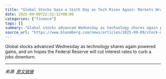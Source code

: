 ```yaml
---
title: "Global Stocks Gain a Sixth Day as Tech Rises Again: Markets Wrap"
date: 2025-09-09T22:31:12+08:00
categories: ["finance"]
tags: []
summary: "Global stocks advanced Wednesday as technology shares again powered gains, and on hopes the Federal Reserve will cut interest rates to curb a jobs downturn."
source_url: "https://www.bloomberg.com/news/articles/2025-09-09/stock-market-today-dow-s-p-live-updates"
---
```


Global stocks advanced Wednesday as technology shares again powered gains, and on hopes the Federal Reserve will cut interest rates to curb a jobs downturn.

---

*来源: [原文链接](https://www.bloomberg.com/news/articles/2025-09-09/stock-market-today-dow-s-p-live-updates)*

